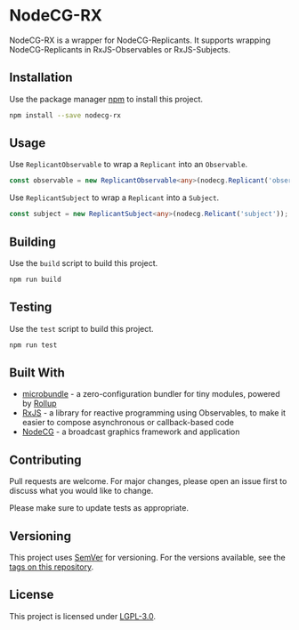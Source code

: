 # NodeCG-RX

NodeCG-RX is a wrapper for NodeCG-Replicants. It supports wrapping NodeCG-Replicants in RxJS-Observables or RxJS-Subjects.

## Installation

Use the package manager [npm](https://www.npmjs.com) to install this project.

```bash
npm install --save nodecg-rx
```

## Usage

Use `ReplicantObservable` to wrap a `Replicant` into an `Observable`.

```typescript
const observable = new ReplicantObservable<any>(nodecg.Replicant('observable'));
```

Use `ReplicantSubject` to wrap a `Replicant` into a `Subject`.

```typescript
const subject = new ReplicantSubject<any>(nodecg.Relicant('subject'));
```

## Building

Use the `build` script to build this project.

```bash
npm run build
```

## Testing

Use the `test` script to build this project.

```bash
npm run test
```

## Built With

* [microbundle](https://www.npmjs.com/package/microbundle) - a zero-configuration bundler for tiny modules, powered by [Rollup](https://rollupjs.org/guide/en)
* [RxJS](https://rxjs.dev/) - a library for reactive programming using Observables, to make it easier to compose asynchronous or callback-based code
* [NodeCG](https://nodecg.com) - a broadcast graphics framework and application

## Contributing

Pull requests are welcome. For major changes, please open an issue first to discuss what you would like to change.

Please make sure to update tests as appropriate.

## Versioning

This project uses [SemVer](http://semver.org/) for versioning. For the versions available, see the [tags on this repository](https://github.com/nols1000/nodecg-rx/tags). 

## License

This project is licensed under [LGPL-3.0](https://www.gnu.org/licenses/lgpl-3.0.html).